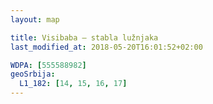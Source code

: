 ```yaml
---
layout: map

title: Visibaba – stabla lužnjaka
last_modified_at: 2018-05-20T16:01:52+02:00

WDPA: [555588982]
geoSrbija:
  L1_182: [14, 15, 16, 17]
---
```

